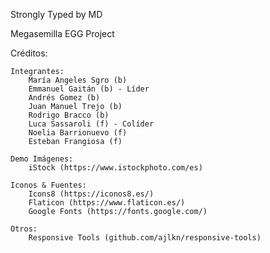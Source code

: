 Strongly Typed by MD

Megasemilla EGG Project

Créditos:

	Integrantes:
		María Angeles Sgro (b)
		Emmanuel Gaitán (b) - Líder
		Andrés Gomez (b)
		Juan Manuel Trejo (b)
		Rodrigo Bracco (b)
		Luca Sassaroli (f) - Colíder
		Noelia Barrionuevo (f)
		Esteban Frangiosa (f)

	Demo Imágenes:
		iStock (https://www.istockphoto.com/es)

	Iconos & Fuentes:
		Icons8 (https://iconos8.es/)
		Flaticon (https://www.flaticon.es/)
		Google Fonts (https://fonts.google.com/)

	Otros:
		Responsive Tools (github.com/ajlkn/responsive-tools)